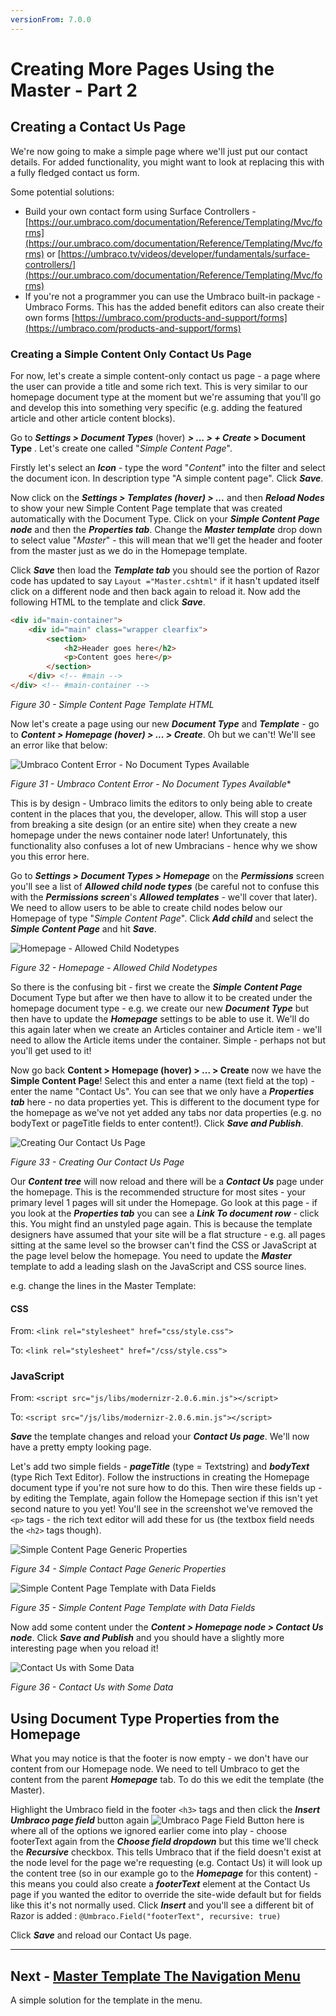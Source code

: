 ```yaml
---
versionFrom: 7.0.0
---
```

# Creating More Pages Using the Master - Part 2

## Creating a Contact Us Page 


We're now going to make a simple page where we'll just put our contact details. For added functionality, you might want to look at replacing this with a fully fledged contact us form.


Some potential solutions:

* Build your own contact form using Surface Controllers - [https://our.umbraco.com/documentation/Reference/Templating/Mvc/forms](https://our.umbraco.com/documentation/Reference/Templating/Mvc/forms) or [https://umbraco.tv/videos/developer/fundamentals/surface-controllers/](https://our.umbraco.com/documentation/Reference/Templating/Mvc/forms)
* If you're not a programmer you can use the Umbraco built-in package - Umbraco Forms. This has the added benefit editors can also create their own forms [https://umbraco.com/products-and-support/forms](https://umbraco.com/products-and-support/forms)

### Creating a Simple Content Only Contact Us Page 

For now, let's create a simple content-only contact us page - a page where the user can provide a title and some rich text. This is very similar to our homepage document type at the moment but we're assuming that you'll go and develop this into something very specific (e.g. adding the featured article and other article content blocks). 


Go to **_Settings > Document Types_** (hover) **_> ... > + Create_ > Document Type** .  Let's create one called "_Simple Content Page_". 

Firstly let's select an **_Icon_** - type the word "_Content_" into the filter and select the document icon. In description type "A simple content page".  Click **_Save_**.


Now click on the **_Settings > Templates (hover) > ..._** and then **_Reload Nodes_** to show your new Simple Content Page template that was created automatically with the Document Type.  Click on your **_Simple Content Page node_** and then the **_Properties tab_**. Change the **_Master template_** drop down to select value "_Master_" - this will mean that we'll get the header and footer from the master just as we do in the Homepage template.  


Click **_Save_** then load the **_Template tab_** you should see the portion of Razor code has updated to say `Layout ="Master.cshtml"` if it hasn't updated itself click on a different node and then back again to reload it. Now add the following HTML to the template and click **_Save_**. 

```html
<div id="main-container">
    <div id="main" class="wrapper clearfix">
        <section>
            <h2>Header goes here</h2>
            <p>Content goes here</p>
        </section>	
    </div> <!-- #main -->
</div> <!-- #main-container -->
```

*Figure 30 - Simple Content Page Template HTML*

Now let's create a page using our new **_Document Type_** and **_Template_** - go to **_Content > Homepage (hover) > ... > Create_**.  Oh but we can't!  We'll see an error like that below:


![Umbraco Content Error - No Document Types Available](images/figure-31-simple-content-page-cant-create.png)


*Figure 31 - Umbraco Content Error - No Document Types Available**


This is by design - Umbraco limits the editors to only being able to create content in the places that you, the developer, allow. This will stop a user from breaking a site design (or an entire site) when they create a new homepage under the news container node later! Unfortunately, this functionality also confuses a lot of new Umbracians - hence why we show you this error here.  

Go to **_Settings > Document Types > Homepage_** on the **_Permissions_**  screen you'll see a list of **_Allowed child node types_** (be careful not to confuse this with the **_Permissions screen_**'s **_Allowed templates_** - we'll cover that later).  We need to allow users to be able to create child nodes below our Homepage of type "_Simple Content Page_". Click **_Add child_** and select the **_Simple Content Page_** and hit **_Save_**. 


![Homepage - Allowed Child Nodetypes](images/figure-32-homepage-allowed-child.png)


*Figure 32 - Homepage - Allowed Child Nodetypes*


So there is the confusing bit - first we create the **_Simple Content Page_** Document Type but after we then have to allow it to be created under the homepage document type - e.g. we create our new **_Document Type_** but then have to update the **_Homepage_** settings to be able to use it. We'll do this again later when we create an Articles container and Article item - we'll need to allow the Article items under the container. Simple - perhaps not but you'll get used to it!


Now go back **Content > Homepage (hover) > ... > Create** now we have the **Simple Content Page**! Select this and enter a name (text field at the top) - enter the name "Contact Us". You can see that we only have a **_Properties tab_** here - no data properties yet. This is different to the document type for the homepage as we've not yet added any tabs nor data properties (e.g. no bodyText or pageTitle fields to enter content!).  Click **_Save and Publish_**. 


![Creating Our Contact Us Page](images/figure-33-contact-us.png)


*Figure 33 - Creating Our Contact Us Page*


Our **_Content tree_** will now reload and there will be a **_Contact Us_** page under the homepage.  This is the recommended structure for most sites - your primary level 1 pages will sit under the Homepage. Go look at this page - if you look at the **_Properties tab_** you can see a **_Link To document row_** - click this. You might find an unstyled page again. This is because the template designers have assumed that your site will be a flat structure - e.g. all pages sitting at the same level so the browser can't find the CSS or JavaScript at the page level below the homepage. You need to update the **_Master_** template to add a leading slash on the JavaScript and CSS source lines. 

e.g.  change the lines in the Master Template:

#### CSS
From: `<link rel="stylesheet" href="css/style.css">`


To: `<link rel="stylesheet" href="/css/style.css">`

### JavaScript
From: `<script src="js/libs/modernizr-2.0.6.min.js"></script>`


To: `<script src="/js/libs/modernizr-2.0.6.min.js"></script>`


**_Save_** the template changes and reload your **_Contact Us page_**. We'll now have a pretty empty looking page. 


Let's add two simple fields - **_pageTitle_** (type = Textstring) and **_bodyText_** (type Rich Text Editor).  Follow the instructions in creating the Homepage document type if you're not sure how to do this. Then wire these fields up - by editing the Template, again follow the Homepage section if this isn't yet second nature to you yet! You'll see in the screenshot we've removed the `<p>` tags - the rich text editor will add these for us (the textbox field needs the `<h2>` tags though).


![Simple Content Page Generic Properties](images/figure-34-contact-us-generic-properties.png)


*Figure 34 - Simple Contact Page Generic Properties*


![Simple Content Page Template with Data Fields](images/figure-35-contact-us-template-with-data-fields.png)


*Figure 35 - Simple Content Page Template with Data Fields*


Now add some content under the **_Content > Homepage node > Contact Us node_**. Click **_Save and Publish_** and you should have a slightly more interesting page when you reload it! 


![Contact Us with Some Data](images/figure-36-contact-us-with-some-data.png)


*Figure 36 - Contact Us with Some Data*


## Using Document Type Properties from the Homepage


What you may notice is that the footer is now empty - we don't have our content from our Homepage node. We need to tell Umbraco to get the content from the parent **_Homepage_** tab. To do this we edit the template (the Master). 


Highlight the Umbraco field in the footer `<h3>` tags and then click the **_Insert Umbraco page field_** button again ![Umbraco Page Field Button](images/umbraco-page-field.png)  here is where all of the options we ignored earlier come into play - choose footerText again from the **_Choose field dropdown_** but this time we'll check the **_Recursive_** checkbox. This tells Umbraco that if the field doesn't exist at the node level for the page we're requesting (e.g. Contact Us) it will look up the content tree (so in our example go to the **_Homepage_** for this content) - this means you could also create a **_footerText_** element at the Contact Us page if you wanted the editor to override the site-wide default but for fields like this it's not normally used.  Click **_Insert_** and you'll see a different bit of Razor is added : `@Umbraco.Field("footerText", recursive: true)` 


Click **_Save_** and reload our Contact Us page. 


---
## Next - [Master Template The Navigation Menu](Master-Template-The-Navigation-Menu)
A simple solution for the template in the menu. 
